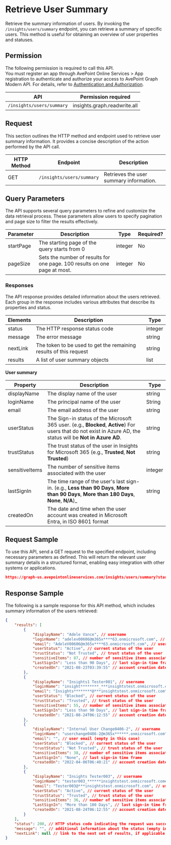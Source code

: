 # Retrieve User Summary

Retrieve the summary information of users. By invoking the `/insights/users/summary` endpoint, you can retrieve a summary of specific users. This method is useful for obtaining an overview of user properties and statuses. 

## Permission 

The following permission is required to call this API.  
You must register an app through AvePoint Online Services > App registration to authenticate and authorize your access to AvePoint Graph Modern API. For details, refer to [Authentication and Authorization](https://learn.avepoint.com/docs/Use-AvePoint-Graph-Modern-API.html#authentication-and-authorization).

| API     | Permission required | 
|-------------------|---------------|
| `/insights/users/summary` | insights.graph.readwrite.all |

## Request 

This section outlines the HTTP method and endpoint used to retrieve user summary information. It provides a concise description of the action performed by the API call. 

| HTTP Method | Endpoint | Description |
| --- | --- | --- |
| GET | `/insights/users/summary` | Retrieves the user summary information. |


## Query Parameters

The API supports several query parameters to refine and customize the data retrieval process. These parameters allow users to specify pagination and page size to filter the results effectively.


| Parameter | Description | Type    | Required? |
|-----------|-------------|---------|-----------|
| startPage | The starting page of the query starts from 0 | integer | No        |
| pageSize  | Sets the number of results for one page. 100 results on one page at most. | integer | No        |

### Responses

The API response provides detailed information about the users retrieved. Each group in the response includes various attributes that describe its properties and status.

| Elements | Description                                      | Type    |
|----------|--------------------------------------------------|---------|
| status   | The HTTP response status code                    | integer |
| message  | The error message                             | string  |
| nextLink | The token to be used to get the remaining results of this request | string  |
| results   | A list of user summary objects               | list   |

**User summary**

| Property         | Description                                                                 |Type
|------------------|-----------------------------------------------------------------------------|------|
| displayName    | The display name of the user                                                | string|
| loginName      | The principal name of the user                                      | String|
| email          | The email address of the user                                               | string|
| userStatus     | The Sign-in status of the Microsoft 365 user. (e.g., **Blocked**, **Active**) For users that do not exist in Azure AD, the status will be **Not in Azure AD**.                     | string|
| trustStatus    | The trust status of the user in Insights for Microsoft 365 (e.g., **Trusted**, **Not Trusted**)                     | string|
| sensitiveItems | The number of sensitive items associated with the user                      |integer|
| lastSignIn     | The time range of the user's last sign-in. (e.g., **Less than 90 Days**, **More than 90 Days**, **More than 180 Days**, **None**, **N/A**)_            |string|
| createdOn      | The date and time when the user account was created in Microsoft Entra, in ISO 8601 format     |


## Request Sample

To use this API, send a GET request to the specified endpoint, including necessary parameters as defined. This will return the relevant user summary details in a structured format, enabling easy integration with other systems or applications. 

```json
https://graph-us.avepointonlineservices.com/insights/users/summary?startPage=1&pageSize=50
```

## Response Sample  

The following is a sample response for this API method, which includes summary information of the users retrieved: 

```json
{
    "results": [
        {
            "displayName": "Adele Vance", // username
            "loginName": "adelev00606@m365x****63.onmicrosoft.com", // user principal name
            "email": "AdeleV00606@m365x****63.onmicrosoft.com", // user email
            "userStatus": "Active", // current status of the user
            "trustStatus": "Not Trusted", // trust status of the user
            "sensitiveItems": 87, // number of sensitive items associated with the user
            "LastSignIn": "Less than 90 Days", // last sign-in time frame
            "createdOn": "2021-08-23T03:39:55" // account creation date and time
        },
        {
            "displayName": "Insights1 Tester001", // username
            "loginName": "insight********_***insightstest.onmicrosoft.com#ext#@m365x********.onmicrosoft.com", // user principal name
            "email": "Insights********@***insightstest.onmicrosoft.com", // user email
            "userStatus": "Blocked", // current status of the user
            "trustStatus": "Trusted", // trust status of the user
            "sensitiveItems": 55, // number of sensitive items associated with the user
            "LastSignIn": "Less than 90 Days", // last sign-in time frame
            "createdOn": "2021-08-24T06:12:55" // account creation date and time
        },
        {
            "displayName": "Internal User Change0406-2", // username
            "loginName": "userchange0406-2@m365x******.onmicrosoft.com", // user principal name
            "email": "", // user email (empty in this case)
            "userStatus": "Blocked", // current status of the user
            "trustStatus": "Not Trusted", // trust status of the user
            "sensitiveItems": 38, // number of sensitive items associated with the user
            "LastSignIn": "None", // last sign-in time frame
            "createdOn": "2022-04-06T06:40:21" // account creation date and time
        },
        {
            "displayName": "Insights Tester003", // username
            "loginName": "tester003_******insightstest.onmicrosoft.com#ext#@m365x******.onmicrosoft.com", // user principal name
            "email": "Tester003@***insightstest.onmicrosoft.com", // user email
            "userStatus": "Active", // current status of the user
            "trustStatus": "Trusted", // trust status of the user
            "sensitiveItems": 36, // number of sensitive items associated with the user
            "LastSignIn": "More than 180 Days", // last sign-in time frame
            "createdOn": "2021-08-24T06:12:55" // account creation date and time
        }
    ],
    "status": 200, // HTTP status code indicating the request was successful
    "message": "", // additional information about the status (empty in this case)
    "nextLink": null // link to the next set of results, if applicable; null if there are no more results
}
```